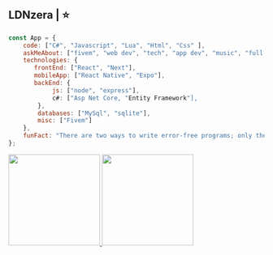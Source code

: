## LDNzera | ⭐️

```javascript
const App = {
    code: ["C#", "Javascript", "Lua", "Html", "Css" ],
    askMeAbout: ["fivem", "web dev", "tech", "app dev", "music", "full stack"],
    technologies: {
       frontEnd: ["React", "Next"],
       mobileApp: ["React Native", "Expo"],
       backEnd: {
            js: ["node", "express"],
            c#: ["Asp Net Core, "Entity Framework"],
        },
        databases: ["MySql", "sqlite"],
        misc: ["Fivem"]
    },
    funFact: "There are two ways to write error-free programs; only the third one works"
};
```
  
<a href="https://github.com/LDNzera">
  <img height="180em" src="https://github-readme-stats.vercel.app/api?username=LDNzera&theme=react&show_icons=true" style"max-width: 100%;" />
  <img height="180em" src="https://github-readme-stats.vercel.app/api/top-langs/?username=LDNzera&theme=react&layout=compact" style"max-width: 100%;" />
</a>

<br/>
